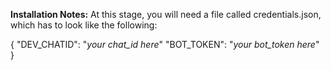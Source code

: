 **Installation Notes:**
At this stage, you will need a file called credentials.json, which has to look like the following:

{
  "DEV_CHATID": "*your chat_id here*"
  "BOT_TOKEN": "*your bot_token here*"
}

